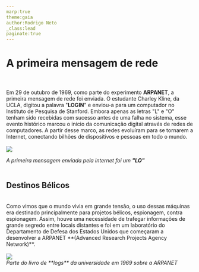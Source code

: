 ```yaml
---
marp:true
theme:gaia
author:Rodrigo Neto
_class:lead
paginate:true
---
```

# **A primeira mensagem de rede** 
<br><br>
Em 29 de outubro de 1969, como parte do experimento **ARPANET**, a primeira mensagem de rede foi enviada. O estudante Charley Kline, da UCLA, digitou a palavra "**LOGIN**" e enviou-a para um computador no Instituto de Pesquisa de Stanford. Embora apenas as letras "L" e "O" tenham sido recebidas com sucesso antes de uma falha no sistema, esse evento histórico marcou o início da comunicação digital através de redes de computadores. A partir desse marco, as redes evoluíram para se tornarem a Internet, conectando bilhões de dispositivos e pessoas em todo o mundo.
<br><br>
<img src="https://tse2.mm.bing.net/th?id=OIP.7Yr041W87GmwLi95DlH7YwHaC9&pid=Api&P=0&h=180" ><figcaption><em>A primeira mensagem enviada pela internet foi um **"LO"**</em></figcaption>
<br>
## **Destinos Bélicos**
<br>
Como vimos que o mundo vivia em grande
tensão, o uso dessas máquinas era destinado
principalmente para projetos bélicos,
espionagem, contra espionagem. Assim, houve
uma necessidade de trafegar informações de
grande segredo entre locais distantes e foi em
um laboratório do Departamento de Defesa dos
Estados Unidos que começaram a desenvolver
a ARPANET **(Advanced Research Projects
Agency Network)**.
<br>
<br>
<img src="https://img.ibxk.com.br/2014/07/04/04095227734127.gif">
<figcaption><em>Parte do livro de **logs** da universidade em 1969 sobre a ARPANET</em></figcaption>
